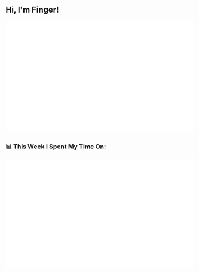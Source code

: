 <h2> Hi, I'm Finger!</h2>

<img align="right" src="https://raw.githubusercontent.com/spianmo/github-stats/master/generated/overview.svg#gh-light-mode-only">

<!-- <img align="right" height="160em" src="https://github-readme-stats-eight-theta.vercel.app/api/top-langs/?username=spianmo&layout=compact&langs_count=8&theme=algolia"/>	 -->
	
```go
package main

type Me struct {
	Name   string
	Job    string
	Code   string
	Skills string
}

func main() {
	me := &Me{
		Name:   "Finger",
		Job:    "Client-side Engineer",
		Code:   "Java, Kotlin, C#, Rust and C++ and Others",
		Skills: "Android, Security, Cross-platform client, NLP, CV, ASR ^o^",
	}
	_ = me
}
```


<h3>📊 This Week I Spent My Time On:</h3>
<img align='right' src="https://raw.githubusercontent.com/spianmo/github-stats/master/generated/languages.svg#gh-light-mode-only">

<!--START_SECTION:waka-->

```txt
Kotlin            4 hrs 56 mins   ███████▒░░░░░░░░░░░░░░░░░   29.96 %
TypeScript        3 hrs 11 mins   █████░░░░░░░░░░░░░░░░░░░░   19.35 %
Python            2 hrs 7 mins    ███▒░░░░░░░░░░░░░░░░░░░░░   12.90 %
XML               1 hr 15 mins    ██░░░░░░░░░░░░░░░░░░░░░░░   07.67 %
Java              1 hr 2 mins     █▓░░░░░░░░░░░░░░░░░░░░░░░   06.38 %
```

<!--END_SECTION:waka-->
